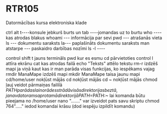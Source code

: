 # RTR105
Datormācības kursa elektroniska klade


ctrl alt t----konsule
jebkurš burts un tab ----jomandas uz to burtu
who ----kas atrodas blakus
whoami --- informācija par sevi
pwd --- atrašanās vieta
ls --- dokumentu saraksts
la--- paplašināts dokumentu saraksts
man atstarpe --- paskaidro darbības nozīmi
ls -l ---- 


control shift t    jauns termināls
pwd            kur es esmu
cd             pārvietoties
control l      attīra ekrānu
cat            kas atrodas failā
echo "Teksts"   attēlo tekstu
rm-r            izdzēš mapi ja viņā kaut kas ir
man            parāda visas funkcijas, ko iespēkams vajag
rmdir          ManaMape   izdzēš mapi
mkdir          ManaMape taisa jaunu mapi
cd/home/user   nokļūst mājās
cd             nokļūst mājās cd ~   nokļūst mājās
chmod          ļauj veidot pārmaiņas faililā
$PATH          parādas lai norādes strādā visās direktorijas bez tā, ja nav datoram saprotamā direktorijā
PATH=$PATH:~   lai komanda būtu pieejama no /home/user
nano "......."     var izveidot pats savu skriptu
chmod 764"....."      iedod komandai krāsu (dod iespēju izpildīt komandu)

